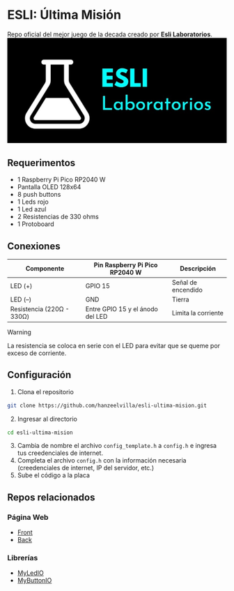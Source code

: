 # ESLI: Última Misión

Repo oficial del mejor juego de la decada creado por **Esli Laboratorios**.
![Logo Esli Laboratorios](/assets/logo_equipo.jpg)

## Requerimentos
- 1 Raspberry Pi Pico RP2040 W
- Pantalla OLED 128x64
- 8 push buttons
- 1 Leds rojo
- 1 Led azul
- 2 Resistencias de 330 ohms
- 1 Protoboard

## Conexiones

| Componente | Pin Raspberry Pi Pico RP2040 W | Descripción        |
|------------|-------------------------------------|--------------------|
| LED (+)    | GPIO 15                             | Señal de encendido |
| LED (–)    | GND                                 | Tierra             |
| Resistencia (220Ω - 330Ω) | Entre GPIO 15 y el ánodo del LED | Limita la corriente |

> [!WARNING]
> La resistencia se coloca en serie con el LED para evitar que se queme por exceso de corriente.

## Configuración 

1. Clona el repositorio
```bash
git clone https://github.com/hanzeelvilla/esli-ultima-mision.git
```

2. Ingresar al directorio
```bash
cd esli-ultima-mision
```

3. Cambia de nombre el archivo `config_template.h` a `config.h` e ingresa tus creedenciales de internet.
4. Completa el archivo `config.h` con la información necesaria (creedenciales de internet, IP del servidor, etc.)
5. Sube el código a la placa

## Repos relacionados

### Página Web
- [Front](https://github.com/angelverduzco/esli-game-page)
- [Back](https://github.com/angelverduzco/esli-game-api)

### Librerías
- [MyLedIO](https://github.com/hanzeelvilla/MyLedIO)
- [MyButtonIO](MyButtonIO)